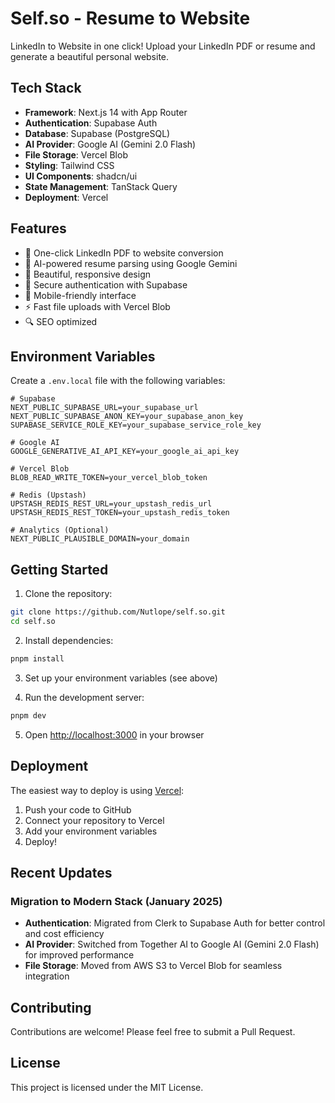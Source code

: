 # Self.so - Resume to Website

LinkedIn to Website in one click! Upload your LinkedIn PDF or resume and generate a beautiful personal website.

## Tech Stack

- **Framework**: Next.js 14 with App Router
- **Authentication**: Supabase Auth
- **Database**: Supabase (PostgreSQL)
- **AI Provider**: Google AI (Gemini 2.0 Flash)
- **File Storage**: Vercel Blob
- **Styling**: Tailwind CSS
- **UI Components**: shadcn/ui
- **State Management**: TanStack Query
- **Deployment**: Vercel

## Features

- 🚀 One-click LinkedIn PDF to website conversion
- 🤖 AI-powered resume parsing using Google Gemini
- 🎨 Beautiful, responsive design
- 🔐 Secure authentication with Supabase
- 📱 Mobile-friendly interface
- ⚡ Fast file uploads with Vercel Blob
- 🔍 SEO optimized

## Environment Variables

Create a `.env.local` file with the following variables:

```env
# Supabase
NEXT_PUBLIC_SUPABASE_URL=your_supabase_url
NEXT_PUBLIC_SUPABASE_ANON_KEY=your_supabase_anon_key
SUPABASE_SERVICE_ROLE_KEY=your_supabase_service_role_key

# Google AI
GOOGLE_GENERATIVE_AI_API_KEY=your_google_ai_api_key

# Vercel Blob
BLOB_READ_WRITE_TOKEN=your_vercel_blob_token

# Redis (Upstash)
UPSTASH_REDIS_REST_URL=your_upstash_redis_url
UPSTASH_REDIS_REST_TOKEN=your_upstash_redis_token

# Analytics (Optional)
NEXT_PUBLIC_PLAUSIBLE_DOMAIN=your_domain
```

## Getting Started

1. Clone the repository:
```bash
git clone https://github.com/Nutlope/self.so.git
cd self.so
```

2. Install dependencies:
```bash
pnpm install
```

3. Set up your environment variables (see above)

4. Run the development server:
```bash
pnpm dev
```

5. Open [http://localhost:3000](http://localhost:3000) in your browser

## Deployment

The easiest way to deploy is using [Vercel](https://vercel.com):

1. Push your code to GitHub
2. Connect your repository to Vercel
3. Add your environment variables
4. Deploy!

## Recent Updates

### Migration to Modern Stack (January 2025)

- **Authentication**: Migrated from Clerk to Supabase Auth for better control and cost efficiency
- **AI Provider**: Switched from Together AI to Google AI (Gemini 2.0 Flash) for improved performance
- **File Storage**: Moved from AWS S3 to Vercel Blob for seamless integration

## Contributing

Contributions are welcome! Please feel free to submit a Pull Request.

## License

This project is licensed under the MIT License.
